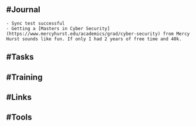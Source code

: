 ## #Journal
	- Sync test successful
	- Getting a [Masters in Cyber Security](https://www.mercyhurst.edu/academics/grad/cyber-security) from Mercy Hurst sounds like fun. If only I had 2 years of free time and 40k.
## #Tasks
## #Training
## #Links
## #Tools